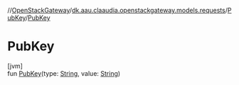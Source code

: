 //[OpenStackGateway](../../../index.md)/[dk.aau.claaudia.openstackgateway.models.requests](../index.md)/[PubKey](index.md)/[PubKey](-pub-key.md)

# PubKey

[jvm]\
fun [PubKey](-pub-key.md)(type: [String](https://kotlinlang.org/api/latest/jvm/stdlib/kotlin/-string/index.html), value: [String](https://kotlinlang.org/api/latest/jvm/stdlib/kotlin/-string/index.html))
